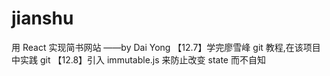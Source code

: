 # jianshu

用 React 实现简书网站
——by Dai Yong
【12.7】学完廖雪峰 git 教程,在该项目中实践 git
【12.8】引入 immutable.js 来防止改变 state 而不自知
